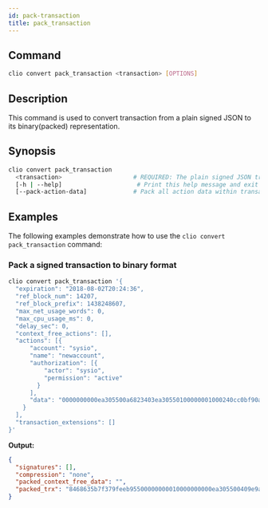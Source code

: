 ```yaml
---
id: pack-transaction
title: pack_transaction
---
```


## Command

```sh
clio convert pack_transaction <transaction> [OPTIONS]
```

## Description

This command is used to convert transaction from a plain signed JSON to its binary(packed) representation.

## Synopsis

```sh
clio convert pack_transaction
  <transaction>                    # REQUIRED: The plain signed JSON transaction string
  [-h | --help]                     # Print this help message and exit
  [--pack-action-data]             # Pack all action data within transaction, needs interaction with nodeop
```

## Examples

The following examples demonstrate how to use the `clio convert pack_transaction` command:

### Pack a signed transaction to binary format

```sh
clio convert pack_transaction '{
  "expiration": "2018-08-02T20:24:36",
  "ref_block_num": 14207,
  "ref_block_prefix": 1438248607,
  "max_net_usage_words": 0,
  "max_cpu_usage_ms": 0,
  "delay_sec": 0,
  "context_free_actions": [],
  "actions": [{
      "account": "sysio",
      "name": "newaccount",
      "authorization": [{
          "actor": "sysio",
          "permission": "active"
        }
      ],
      "data": "0000000000ea305500a6823403ea30550100000001000240cc0bf90a5656c8bb81f0eb86f49f89613c5cd988c018715d4646c6bd0ad3d8010000000100000001000240cc0bf90a5656c8bb81f0eb86f49f89613c5cd988c018715d4646c6bd0ad3d801000000"
    }
  ],
  "transaction_extensions": []
}'
```

**Output:**

```json
{
  "signatures": [],
  "compression": "none",
  "packed_context_free_data": "",
  "packed_trx": "8468635b7f379feeb95500000000010000000000ea305500409e9a2264b89a010000000000ea305500000000a8ed3232660000000000ea305500a6823403ea30550100000001000240cc0bf90a5656c8bb81f0eb86f49f89613c5cd988c018715d4646c6bd0ad3d8010000000100000001000240cc0bf90a5656c8bb81f0eb86f49f89613c5cd988c018715d4646c6bd0ad3d80100000000"
}
```

